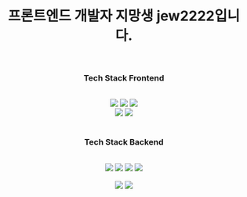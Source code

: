 <div align="center">
  <h1>프론트엔드 개발자 지망생 jew2222입니다.</h1>

  <br />
  <h3> Tech Stack Frontend </h3>
  <br />
  <img src= "https://img.shields.io/badge/HTML-red?style=flat-square&logo=HTML5&logoColor=white"/>
  <img src= "https://img.shields.io/badge/CSS3-yellow?style=flat-square&logo=JavaScript&logoColor=white"/>
  <img src= "https://img.shields.io/badge/JavaScript-F4D53E?style=flat-square&logo=JavaScript&logoColor=white"/>
  <br />
  <img src ="https://img.shields.io/badge/React Native-blue?style=flat-square&logo=React&logoColor=white"/>   
  <img src ="https://img.shields.io/badge/Android Studio-blue?style=flat-square&logo=Android Studio&logoColor=white"/>   
  <br />
  <br />
  <h3> Tech Stack Backend </h3>
  <br />
  <img src= "https://img.shields.io/badge/JAVA-orange?style=flat-square&logo=Jameson&logoColor=white"/>
  <img src= "https://img.shields.io/badge/JSP-yello?style=flat-square&logo=JR Group&logoColor=white"/>
  <img src ="https://img.shields.io/badge/Spring-green?style=flat-square&logo=Spring&logoColor=white" />
  <img src ="https://img.shields.io/badge/mybatis-purple?style=flat-square&logo=Vowpal Wabbit&logoColor=white" />
  <br />
  <br />
  <img src= "https://img.shields.io/badge/PHP-purple?style=flat-square&logo=PHP&logoColor=white"/>
  <img src= "https://img.shields.io/badge/MYSQL-blue?style=flat-square&logo=MYSQL&logoColor=white"/>
  <br />
</div>


<!-- [![Anurag's GitHub stats](https://github-readme-stats.vercel.app/api?username=jew2222&show_icons=true&theme=radical)](https://github.com/anuraghazra/github-readme-stats) 
[![Top Langs](https://github-readme-stats.vercel.app/api/top-langs/?username=jew2222&layout=compact)](https://github.com/anuraghazra/github-readme-stats) -->
